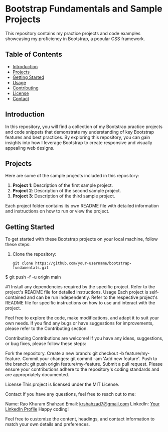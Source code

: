 # Bootstrap Fundamentals and Sample Projects

This repository contains my practice projects and code examples showcasing my proficiency in Bootstrap, a popular CSS framework.

## Table of Contents

- [Introduction](#introduction)
- [Projects](#projects)
- [Getting Started](#getting-started)
- [Usage](#usage)
- [Contributing](#contributing)
- [License](#license)
- [Contact](#contact)

## Introduction

In this repository, you will find a collection of my Bootstrap practice projects and code snippets that demonstrate my understanding of key Bootstrap features and best practices. By exploring this repository, you can gain insights into how I leverage Bootstrap to create responsive and visually appealing web designs.

## Projects

Here are some of the sample projects included in this repository:

1. **Project 1**: Description of the first sample project.
2. **Project 2**: Description of the second sample project.
3. **Project 3**: Description of the third sample project.

Each project folder contains its own README file with detailed information and instructions on how to run or view the project.

## Getting Started

To get started with these Bootstrap projects on your local machine, follow these steps:

1. Clone the repository:

   ```shell
   git clone https://github.com/your-username/bootstrap-fundamentals.git

$ git push -f -u origin main

#1 Install any dependencies required by the specific project. Refer to the project's README file for detailed instructions.
Usage
Each project is self-contained and can be run independently. Refer to the respective project's README file for specific instructions on how to use and interact with the project.

Feel free to explore the code, make modifications, and adapt it to suit your own needs. If you find any bugs or have suggestions for improvements, please refer to the Contributing section.

Contributing
Contributions are welcome! If you have any ideas, suggestions, or bug fixes, please follow these steps:

Fork the repository.
Create a new branch: git checkout -b feature/my-feature.
Commit your changes: git commit -am 'Add new feature'.
Push to the branch: git push origin feature/my-feature.
Submit a pull request.
Please ensure your contributions adhere to the repository's coding standards and are appropriately documented.

License
This project is licensed under the MIT License.

Contact
If you have any questions, feel free to reach out to me:

Name: Rao Khuram Shahzad
Email: krshahzad7@gmail.com
LinkedIn: [Your LinkedIn Profile](https://www.linkedin.com/in/khuram-shahzad-0814b1230/)
Happy coding!

Feel free to customize the content, headings, and contact information to match your own details and preferences.





